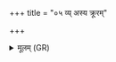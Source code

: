+++
title = "०५ व्य् अस्य क्रूरम्"

+++
<details><summary>मूलम् (GR)</summary>

व्य् अस्य क्रूरम् अभि यन्तु दुष्कृतो  
ऽस्वप्नेन सुकृतः पुण्यम् आयुः ।  
स्वर् मदसि परमेण बन्धुना  
तप्यमानस्य मनसो ऽधि जज्ञिषे ॥
</details>